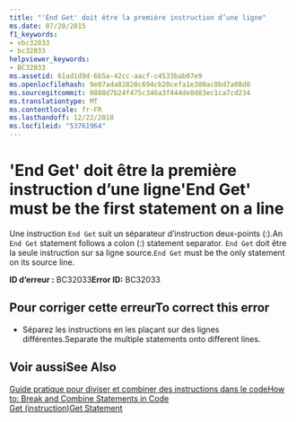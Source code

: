 ```yaml
---
title: "'End Get' doit être la première instruction d’une ligne"
ms.date: 07/20/2015
f1_keywords:
- vbc32033
- bc32033
helpviewer_keywords:
- BC32033
ms.assetid: 61ad1d9d-6b5a-42cc-aacf-c4533bab07e9
ms.openlocfilehash: 9e07ada82820c694cb20cefa1e300ac8bd7a08d0
ms.sourcegitcommit: 0888d7b24f475c346a3f444de8d83ec1ca7cd234
ms.translationtype: MT
ms.contentlocale: fr-FR
ms.lasthandoff: 12/22/2018
ms.locfileid: "53761964"
---
```

# <a name="end-get-must-be-the-first-statement-on-a-line"></a><span data-ttu-id="7ba8a-102">'End Get' doit être la première instruction d’une ligne</span><span class="sxs-lookup"><span data-stu-id="7ba8a-102">'End Get' must be the first statement on a line</span></span>
<span data-ttu-id="7ba8a-103">Une instruction `End Get` suit un séparateur d’instruction deux-points (:).</span><span class="sxs-lookup"><span data-stu-id="7ba8a-103">An `End Get` statement follows a colon (:) statement separator.</span></span> <span data-ttu-id="7ba8a-104">`End Get` doit être la seule instruction sur sa ligne source.</span><span class="sxs-lookup"><span data-stu-id="7ba8a-104">`End Get` must be the only statement on its source line.</span></span>  
  
 <span data-ttu-id="7ba8a-105">**ID d’erreur :** BC32033</span><span class="sxs-lookup"><span data-stu-id="7ba8a-105">**Error ID:** BC32033</span></span>  
  
## <a name="to-correct-this-error"></a><span data-ttu-id="7ba8a-106">Pour corriger cette erreur</span><span class="sxs-lookup"><span data-stu-id="7ba8a-106">To correct this error</span></span>  
  
-   <span data-ttu-id="7ba8a-107">Séparez les instructions en les plaçant sur des lignes différentes.</span><span class="sxs-lookup"><span data-stu-id="7ba8a-107">Separate the multiple statements onto different lines.</span></span>  
  
## <a name="see-also"></a><span data-ttu-id="7ba8a-108">Voir aussi</span><span class="sxs-lookup"><span data-stu-id="7ba8a-108">See Also</span></span>  
 [<span data-ttu-id="7ba8a-109">Guide pratique pour diviser et combiner des instructions dans le code</span><span class="sxs-lookup"><span data-stu-id="7ba8a-109">How to: Break and Combine Statements in Code</span></span>](../../visual-basic/programming-guide/program-structure/how-to-break-and-combine-statements-in-code.md)  
 [<span data-ttu-id="7ba8a-110">Get (instruction)</span><span class="sxs-lookup"><span data-stu-id="7ba8a-110">Get Statement</span></span>](../../visual-basic/language-reference/statements/get-statement.md)
